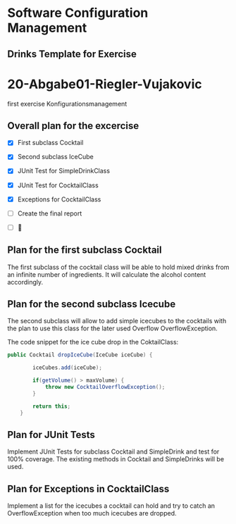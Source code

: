 # Software Configuration Management #

## Drinks Template for Exercise ###

# 20-Abgabe01-Riegler-Vujakovic
first exercise Konfigurationsmanagement

## Overall plan for the excercise

- [x] First subclass Cocktail
- [x] Second subclass IceCube
- [x] JUnit Test for SimpleDrinkClass
- [X] JUnit Test for CocktailClass
- [X] Exceptions for CocktailClass
- [ ] Create the final report
- [ ] :partying_face:


## Plan for the first subclass Cocktail

The first subclass of the cocktail class will be able to hold 
mixed drinks from an infinite number of ingredients. 
It will calculate the alcohol content accordingly.

## Plan for the second subclass Icecube

The second subclass will allow to add simple icecubes to the cocktails with the plan to
use this class for the later used Overflow OverflowException.

The code snippet for the ice cube drop in the CoktailClass:
```java
public Cocktail dropIceCube(IceCube iceCube) {

        iceCubes.add(iceCube);

        if(getVolume() > maxVolume) {
            throw new CocktailOverflowException();
        }

        return this;
    }
```
## Plan for JUnit Tests

Implement JUnit Tests for subclass Cocktail and SimpleDrink and test for 100% coverage.
The existing methods in Cocktail and SimpleDrinks will be used.

## Plan for Exceptions in CocktailClass

Implement a list for the icecubes a cocktail can hold and try to catch an OverflowException when too much icecubes are dropped.

